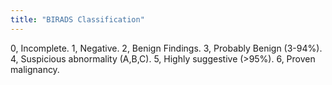 ```yaml
---
title: "BIRADS Classification"
---
```

0, Incomplete. 1, Negative. 2, Benign Findings. 3, Probably Benign (3-94%). 4, Suspicious abnormality (A,B,C). 5, Highly suggestive (&gt;95%). 6, Proven malignancy.

